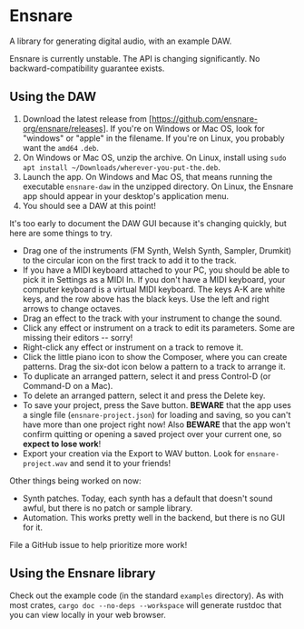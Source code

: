 # Ensnare

A library for generating digital audio, with an example DAW.

Ensnare is currently unstable. The API is changing significantly. No
backward-compatibility guarantee exists.

## Using the DAW

1. Download the latest release from
   [https://github.com/ensnare-org/ensnare/releases]. If you're on Windows or
   Mac OS, look for "windows" or "apple" in the filename. If you're on Linux,
   you probably want the `amd64` `.deb`.
2. On Windows or Mac OS, unzip the archive. On Linux, install using `sudo apt install ~/Downloads/wherever-you-put-the.deb`.
3. Launch the app. On Windows and Mac OS, that means running the executable
   `ensnare-daw` in the unzipped directory. On Linux, the Ensnare app should
   appear in your desktop's application menu.
4. You should see a DAW at this point!

It's too early to document the DAW GUI because it's changing quickly, but here
are some things to try.

- Drag one of the instruments (FM Synth, Welsh Synth, Sampler, Drumkit) to the
  circular icon on the first track to add it to the track.
- If you have a MIDI keyboard attached to your PC, you should be able to pick it
  in Settings as a MIDI In. If you don't have a MIDI keyboard, your computer
  keyboard is a virtual MIDI keyboard. The keys A-K are white keys, and the row
  above has the black keys. Use the left and right arrows to change octaves.
- Drag an effect to the track with your instrument to change the sound.
- Click any effect or instrument on a track to edit its parameters. Some are
  missing their editors -- sorry!
- Right-click any effect or instrument on a track to remove it.
- Click the little piano icon to show the Composer, where you can create
  patterns. Drag the six-dot icon below a pattern to a track to arrange it.
- To duplicate an arranged pattern, select it and press Control-D (or Command-D
  on a Mac).
- To delete an arranged pattern, select it and press the Delete key.
- To save your project, press the Save button. **BEWARE** that the app uses a
  single file (`ensnare-project.json`) for loading and saving, so you can't have
  more than one project right now! Also **BEWARE** that the app won't confirm
  quitting or opening a saved project over your current one, so **expect to lose work**!
- Export your creation via the Export to WAV button. Look for
  `ensnare-project.wav` and send it to your friends!

Other things being worked on now:

- Synth patches. Today, each synth has a default that doesn't sound awful, but
  there is no patch or sample library.
- Automation. This works pretty well in the backend, but there is no GUI for it.

File a GitHub issue to help prioritize more work!

## Using the Ensnare library

Check out the example code (in the standard `examples` directory). As with most
crates, `cargo doc --no-deps --workspace` will generate rustdoc that you can
view locally in your web browser.
